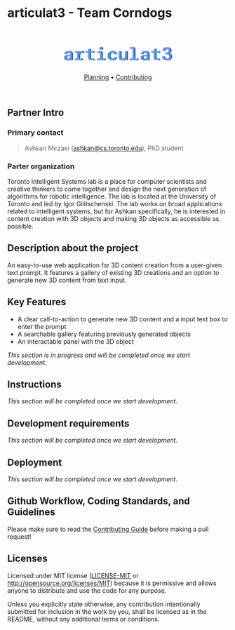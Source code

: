 # articulat3 - Team Corndogs
​
<p align="center">
<!-- <a href="https://tisl.cs.toronto.edu/" target="_blank"> -->
<!-- <picture> -->
<p align="center">
  <img src="deliverables/D1/assets/articulat3-logo.png" width="50%" />
</p>
<!-- </picture>
<!-- </a> -->
</p>
<p align="center">
    <a href="https://github.com/csc301-2023-fall/project-44-toronto-intelligence-m/blob/main/deliverables/D1/planning.md">Planning</a> •
    <a href="https://github.com/csc301-2023-fall/project-44-toronto-intelligence-m/blob/main/.github/CONTRIBUTING.md">Contributing</a>
</p>
<br />

## Partner Intro

### Primary contact

> Ashkan Mirzaei (ashkan@cs.toronto.edu), PhD student

### Parter organization

Toronto Intelligent Systems lab is a place for computer scientists and creative thinkers to come together and design the next generation of algorithms for robotic intelligence. The lab is located at the University of Toronto and led by Igor Gilitschenski. The lab works on broad applications related to intelligent systems, but for Ashkan specifically, he is interested in content creation with 3D objects and making 3D objects as accessible as possible.

## Description about the project

An easy-to-use web application for 3D content creation from a user-given text prompt. It features a gallery of existing 3D creations and an option to generate new 3D content from text input.

## Key Features

- A clear call-to-action to generate new 3D content and a input text box to enter the prompt
- A searchable gallery featuring previously generated objects
- An interactable panel with the 3D object

*This section is in progress and will be completed once we start development.*
​
## Instructions
<!-- >* Clear instructions for how to use the application from the end-user's perspective
 >* How do you access it? For example: Are accounts pre-created or does a user register? Where do you start? etc. 
 >* Provide clear steps for using each feature described in the previous section.
 >* This section is critical to testing your application and must be done carefully and thoughtfully. -->

*This section will be completed once we start development.*
 
## Development requirements
<!-- >* What are the technical requirements for a developer to set up on their machine or server (e.g. OS, libraries, etc.)?
 >* Briefly describe instructions for setting up and running the application. You should address this part like how one would expect a README doc of real-world deployed application would be.
 >* You can see this [example](https://github.com/alichtman/shallow-backup#readme) to get started. -->

*This section will be completed once we start development.*
 
## Deployment 
<!-- >* Describe your overall deployment process from writing code to viewing a live application
 >* What deployment tool(s) are you using? And how? -->

*This section will be completed once we start development.*

 ## Github Workflow, Coding Standards, and Guidelines

​Please make sure to read the [Contributing Guide](https://github.com/csc301-2023-fall/project-44-toronto-intelligence-m/blob/main/.github/CONTRIBUTING.md) before making a pull request!

## Licenses 
​Licensed under MIT license ([LICENSE-MIT](LICENSE) or http://opensource.org/licenses/MIT) because it is permissive and allows anyone to distribute and use the code for any purpose.

Unless you explicitly state otherwise, any contribution intentionally submitted for inclusion in the work by you, shall be licensed as in the README, without any additional terms or conditions.
